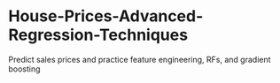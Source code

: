 # House-Prices-Advanced-Regression-Techniques

Predict sales prices and practice feature engineering, RFs, and gradient boosting




[Kaggle Project]: https://www.kaggle.com/c/house-prices-advanced-regression-techniques
